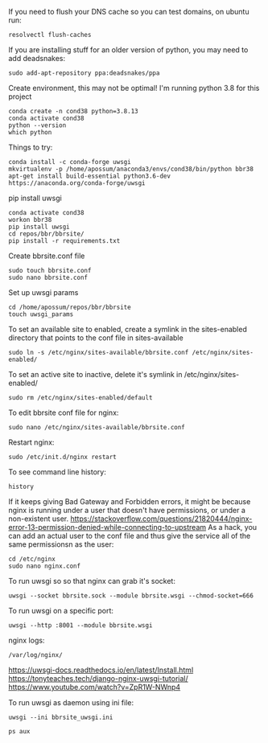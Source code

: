 If you need to flush your DNS cache so you can test domains, on ubuntu run:
    
    resolvectl flush-caches

If you are installing stuff for an older version of python, you may need to add deadsnakes:

    sudo add-apt-repository ppa:deadsnakes/ppa

Create environment, this may not be optimal! I'm running python 3.8 for this project

    conda create -n cond38 python=3.8.13
    conda activate cond38
    python --version
    which python

Things to try:

    conda install -c conda-forge uwsgi
    mkvirtualenv -p /home/apossum/anaconda3/envs/cond38/bin/python bbr38
    apt-get install build-essential python3.6-dev
    https://anaconda.org/conda-forge/uwsgi

pip install uwsgi
    
    conda activate cond38
    workon bbr38
    pip install uwsgi
    cd repos/bbr/bbrsite/
    pip install -r requirements.txt
    

Create bbrsite.conf file
    
    sudo touch bbrsite.conf
    sudo nano bbrsite.conf

Set up uwsgi params

    cd /home/apossum/repos/bbr/bbrsite
    touch uwsgi_params

To set an available site to enabled, create a symlink in the sites-enabled directory that 
points to the conf file in sites-available

    sudo ln -s /etc/nginx/sites-available/bbrsite.conf /etc/nginx/sites-enabled/

To set an active site to inactive, delete it's symlink in /etc/nginx/sites-enabled/

    sudo rm /etc/nginx/sites-enabled/default

To edit bbrsite conf file for nginx:

    sudo nano /etc/nginx/sites-available/bbrsite.conf

Restart nginx:

    sudo /etc/init.d/nginx restart

To see command line history:

    history

If it keeps giving Bad Gateway and Forbidden errors, it might be because nginx is running under a user that doesn't
have permissions, or under a non-existent user. 
https://stackoverflow.com/questions/21820444/nginx-error-13-permission-denied-while-connecting-to-upstream
As a hack, you can add an actual user to the conf file and thus give
the service all of the same permissionsn as the user:

    cd /etc/nginx
    sudo nano nginx.conf

To run uwsgi so so that nginx can grab it's socket:

    uwsgi --socket bbrsite.sock --module bbrsite.wsgi --chmod-socket=666

To run uwsgi on a specific port:

    uwsgi --http :8001 --module bbrsite.wsgi

nginx logs:

    /var/log/nginx/

https://uwsgi-docs.readthedocs.io/en/latest/Install.html
https://tonyteaches.tech/django-nginx-uwsgi-tutorial/
https://www.youtube.com/watch?v=ZpR1W-NWnp4

To run uwsgi as daemon using ini file:

    uwsgi --ini bbrsite_uwsgi.ini

    ps aux